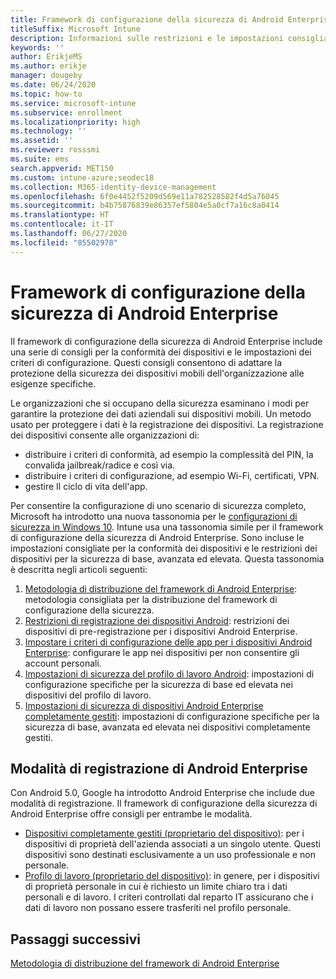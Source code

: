 ```yaml
---
title: Framework di configurazione della sicurezza di Android Enterprise
titleSuffix: Microsoft Intune
description: Informazioni sulle restrizioni e le impostazioni consigliate per la sicurezza di base ed elevata dei dispositivi Android Enterprise.
keywords: ''
author: ErikjeMS
ms.author: erikje
manager: dougeby
ms.date: 06/24/2020
ms.topic: how-to
ms.service: microsoft-intune
ms.subservice: enrollment
ms.localizationpriority: high
ms.technology: ''
ms.assetid: ''
ms.reviewer: rosssmi
ms.suite: ems
search.appverid: MET150
ms.custom: intune-azure;seodec18
ms.collection: M365-identity-device-management
ms.openlocfilehash: 6f0e4452f5209d569e11a782528582f4d5a76045
ms.sourcegitcommit: b4b75876839e86357ef5804e5a0cf7a16c8a0414
ms.translationtype: HT
ms.contentlocale: it-IT
ms.lasthandoff: 06/27/2020
ms.locfileid: "85502978"
---
```

# <a name="android-enterprise-security-configuration-framework"></a>Framework di configurazione della sicurezza di Android Enterprise

Il framework di configurazione della sicurezza di Android Enterprise include una serie di consigli per la conformità dei dispositivi e le impostazioni dei criteri di configurazione. Questi consigli consentono di adattare la protezione della sicurezza dei dispositivi mobili dell'organizzazione alle esigenze specifiche.

Le organizzazioni che si occupano della sicurezza esaminano i modi per garantire la protezione dei dati aziendali sui dispositivi mobili. Un metodo usato per proteggere i dati è la registrazione dei dispositivi. La registrazione dei dispositivi consente alle organizzazioni di:
- distribuire i criteri di conformità, ad esempio la complessità del PIN, la convalida jailbreak/radice e così via.
- distribuire i criteri di configurazione, ad esempio Wi-Fi, certificati, VPN.
- gestire Il ciclo di vita dell'app.

Per consentire la configurazione di uno scenario di sicurezza completo, Microsoft ha introdotto una nuova tassonomia per le [configurazioni di sicurezza in Windows 10](https://aka.ms/secconframework). Intune usa una tassonomia simile per il framework di configurazione della sicurezza di Android Enterprise. Sono incluse le impostazioni consigliate per la conformità dei dispositivi e le restrizioni dei dispositivi per la sicurezza di base, avanzata ed elevata. Questa tassonomia è descritta negli articoli seguenti:

1. [Metodologia di distribuzione del framework di Android Enterprise](framework-deployment-methodology.md): metodologia consigliata per la distribuzione del framework di configurazione della sicurezza.
2. [Restrizioni di registrazione dei dispositivi Android](device-enrollment-restrictions.md): restrizioni dei dispositivi di pre-registrazione per i dispositivi Android Enterprise.
3. [Impostare i criteri di configurazione delle app per i dispositivi Android Enterprise](android-app-configuration-policies.md): configurare le app nei dispositivi per non consentire gli account personali.
4. [Impostazioni di sicurezza del profilo di lavoro Android](android-work-profile-security-settings.md): impostazioni di configurazione specifiche per la sicurezza di base ed elevata nei dispositivi del profilo di lavoro.
5. [Impostazioni di sicurezza di dispositivi Android Enterprise completamente gestiti](android-fully-managed-security-settings.md): impostazioni di configurazione specifiche per la sicurezza di base, avanzata ed elevata nei dispositivi completamente gestiti.

## <a name="android-enterprise-enrollment-modes"></a>Modalità di registrazione di Android Enterprise

Con Android 5.0, Google ha introdotto Android Enterprise che include due modalità di registrazione. Il framework di configurazione della sicurezza di Android Enterprise offre consigli per entrambe le modalità.
- [Dispositivi completamente gestiti (proprietario del dispositivo)](android-fully-managed-enroll.md): per i dispositivi di proprietà dell'azienda associati a un singolo utente. Questi dispositivi sono destinati esclusivamente a un uso professionale e non personale.
- [Profilo di lavoro (proprietario del dispositivo)](android-work-profile-enroll.md): in genere, per i dispositivi di proprietà personale in cui è richiesto un limite chiaro tra i dati personali e di lavoro. I criteri controllati dal reparto IT assicurano che i dati di lavoro non possano essere trasferiti nel profilo personale.


## <a name="next-steps"></a>Passaggi successivi

[Metodologia di distribuzione del framework di Android Enterprise](framework-deployment-methodology.md)